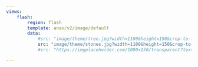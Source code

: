 ```yaml
---
views:
    flash:
        region: flash
        template: anax/v2/image/default
        data:
            #src: "image/theme/tree.jpg?width=1100&height=150&crop-to-fit&area=0,0,30,0"
            src: "image/theme/stones.jpg?width=1100&height=150&crop-to-fit&area=0,0,30,0"
            #src: "https://imgplaceholder.com/1000x150/transparent?text=design&font-size=48?width=1100&height=150&stretch" -->

---
```


